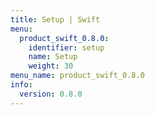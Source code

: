 ```yaml
---
title: Setup | Swift
menu:
  product_swift_0.8.0:
    identifier: setup
    name: Setup
    weight: 30
menu_name: product_swift_0.8.0
info:
  version: 0.8.0
---
```


